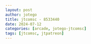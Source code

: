 ```yaml
---
layout: post
author: jotego
title: jtcomsc - 8533440
date: 2024-07-12
categories: [arcade, jotego-jtcomsc]
tags: [jtcomsc, jtpatreon]
---
```


